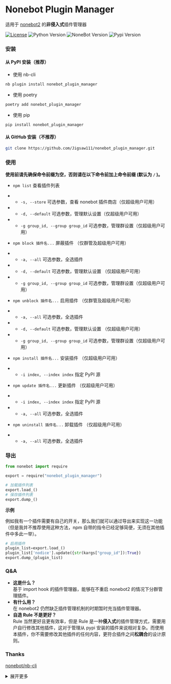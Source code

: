# Nonebot Plugin Manager

适用于 [nonebot2](https://github.com/nonebot/nonebot2) 的**非侵入式**插件管理器

[![License](https://img.shields.io/github/license/Jigsaw111/nonebot_plugin_manager)](LICENSE)
![Python Version](https://img.shields.io/badge/python-3.7.3+-blue.svg)
![NoneBot Version](https://img.shields.io/badge/nonebot-2.0.0a11+-red.svg)
![Pypi Version](https://img.shields.io/pypi/v/nonebot-plugin-manager.svg)

### 安装

#### 从 PyPI 安装（推荐）

- 使用 nb-cli  

```bash
nb plugin install nonebot_plugin_manager
```

- 使用 poetry

```bash
poetry add nonebot_plugin_manager
```

- 使用 pip

```bash
pip install nonebot_plugin_manager
```

#### 从 GitHub 安装（不推荐）

```bash
git clone https://github.com/Jigsaw111/nonebot_plugin_manager.git
```

### 使用

**使用前请先确保命令前缀为空，否则请在以下命令前加上命令前缀 (默认为 `/` )。**

- `npm list` 查看插件列表
- - `-s, --store` 可选参数，查看 nonebot 插件商店（仅超级用户可用）
- - `-d, --default` 可选参数，管理默认设置（仅超级用户可用）
- - `-g group_id, --group group_id` 可选参数，管理群设置（仅超级用户可用）

- `npm block 插件名...` 屏蔽插件 （仅群管及超级用户可用）
- - `-a, --all` 可选参数，全选插件
- - `-d, --default` 可选参数，管理默认设置 （仅超级用户可用）
- - `-g group_id, --group group_id` 可选参数，管理群设置（仅超级用户可用）

- `npm unblock 插件名...` 启用插件 （仅群管及超级用户可用）
- - `-a, --all` 可选参数，全选插件
- - `-d, --default` 可选参数，管理默认设置 （仅超级用户可用）
- - `-g group_id, --group group_id` 可选参数，管理群设置（仅超级用户可用）

- `npm install 插件名...` 安装插件 （仅超级用户可用）
- - `-i index, --index index` 指定 PyPI 源

- `npm update 插件名...` 更新插件 （仅超级用户可用）
- - `-i index, --index index` 指定 PyPI 源
- - `-a, --all` 可选参数，全选插件

- `npm uninstall 插件名...` 卸载插件 （仅超级用户可用）
- - `-a, --all` 可选参数，全选插件

### 导出

```python
from nonebot import require

export = require("nonebot_plugin_manager")

# 加载插件列表
export.load_()
# 保存插件列表
export.dump_()
```

**示例**

例如我有一个插件需要有自己的开关，那么我们就可以通过导出来实现这一功能（但是我并不推荐使用这种方法，npm 自带的指令已经足够简便，无须在其他插件中多此一举）。

```python
# 启用插件
plugin_list=export.load_()
plugin_list['nodice'].update({str(kargs["group_id"]):True})
export.dump_(plugin_list)
```

### Q&A

- **这是什么？**  
  基于 import hook 的插件管理器，能够在不重启 nonebot2 的情况下分群管理插件。
- **有什么用？**  
  在 nonebot2 仍然缺乏插件管理机制的时期暂时充当插件管理器。
- **自造 Rule 不是更好？**  
  Rule 当然更好且更有效率，但是 Rule 是一种**侵入式**的插件管理方式，需要用户自行修改其他插件，这对于管理从 pypi 安装的插件来说相对复杂。而使用本插件，你不需要修改其他插件的任何内容，更符合插件之间**松耦合**的设计原则。

### Thanks

[nonebot/nb-cli](https://github.com/nonebot/nb-cli)

<details>
<summary>展开更多</summary>

### 原理

使用 `run_preprocessor` 装饰器，在 Matcher 运行之前检测其所属的 Plugin 判断是否打断。

事实上 Nonebot 还是加载了插件，所以只能算是**屏蔽**而非**卸载**。

当然，你也可以使用 `npm uninstall` 命令来真正卸载插件，但我不建议你这样做，因为该命令将会重启 Nonebot 。

### TO DO

- [x] 分群插件管理
- [ ] 安装卸载插件

### Bug

- [ ] 无法停用 Matcher 以外的功能（也就是说无法屏蔽主动发消息的插件，例如 Harukabot ）。
- [x] 目前任何人都可以屏蔽/启用插件

### Changelog

- 210313，实现爬取插件商店列表，实现 -h 参数，新增 export 导出给其他插件。
- 210312，重构 0.3.0，`setting.json` 重命名为 `plugin_list.json`，结构改为 `plugin:{group_id:true,group_id:false}`。
- 210310，0.3.0 完工，将__init__.py分离成 setting,command,nb 三个文件。
- 210310，0.2.0 完工，命令格式改为 shelllike，使用 `setting.json` 作为配置文件，基本结构为 `group_id:{plugin:true,plugin:false}` 。
- 210307，0.1.0 完工，上架插件商店。确定了通过 `run_preprocessor` 屏蔽 Matcher 的基本原理，使用 `block_list` 作为全局设置（即只屏蔽 block_list 中的插件）

</details>